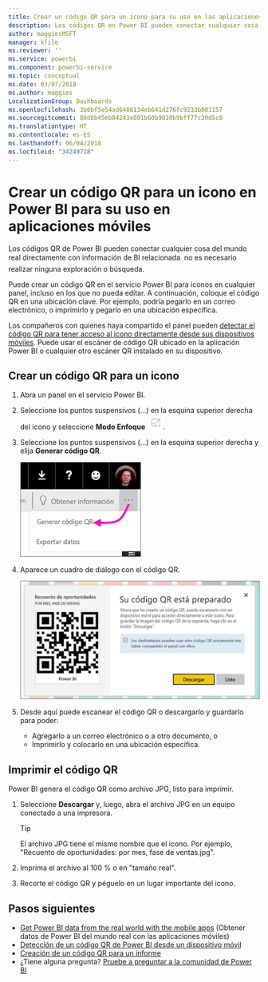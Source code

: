 ```yaml
---
title: Crear un código QR para un icono para su uso en las aplicaciones móviles de Power BI
description: Los códigos QR en Power BI pueden conectar cualquier cosa del mundo real directamente con información de BI en la aplicación móvil de Power BI, sin que se necesite una búsqueda.
author: maggiesMSFT
manager: kfile
ms.reviewer: ''
ms.service: powerbi
ms.component: powerbi-service
ms.topic: conceptual
ms.date: 03/07/2018
ms.author: maggies
LocalizationGroup: Dashboards
ms.openlocfilehash: 3b0bf5e54ad6486134eb641d276fc9233b001157
ms.sourcegitcommit: 80d6b45eb84243e801b60b9038b9bff77c30d5c8
ms.translationtype: HT
ms.contentlocale: es-ES
ms.lasthandoff: 06/04/2018
ms.locfileid: "34249718"
---
```

# <a name="create-a-qr-code-for-a-tile-in-power-bi-to-use-in-the-mobile-apps"></a>Crear un código QR para un icono en Power BI para su uso en aplicaciones móviles
Los códigos QR de Power BI pueden conectar  cualquier cosa del mundo real directamente con información de BI relacionada &#151; no es necesario realizar ninguna exploración o búsqueda.

Puede crear un código QR en el servicio Power BI para iconos en cualquier panel, incluso en los que no pueda editar. A continuación, coloque el código QR en una ubicación clave. Por ejemplo, podría pegarlo en un correo electrónico, o imprimirlo y pegarlo en una ubicación específica. 

Los compañeros con quienes haya compartido el panel pueden [detectar el código QR para tener acceso al icono directamente desde sus dispositivos móviles](mobile-apps-qr-code.md). Puede usar el escáner de código QR ubicado en la aplicación Power BI o cualquier otro escáner QR instalado en su dispositivo.


## <a name="create-a-qr-code-for-a-tile"></a>Crear un código QR para un icono
1. Abra un panel en el servicio Power BI.
2. Seleccione los puntos suspensivos (...) en la esquina superior derecha del icono y seleccione **Modo Enfoque** ![](media/service-create-qr-code-for-tile/fullscreen-icon.jpg).
3. Seleccione los puntos suspensivos (...) en la esquina superior derecha y elija **Generar código QR**. 
   
    ![](media/service-create-qr-code-for-tile/power-bi-create-qr-code-tile.png)
4. Aparece un cuadro de diálogo con el código QR. 
   
    ![](media/service-create-qr-code-for-tile/pbi_qrcode_opportunity_count.png)
5. Desde aquí puede escanear el código QR o descargarlo y guardarlo para poder: 
   
   * Agregarlo a un correo electrónico o a otro documento, o 
   * Imprimirlo y colocarlo en una ubicación específica. 

## <a name="print-the-qr-code"></a>Imprimir el código QR
Power BI genera el código QR como archivo JPG, listo para imprimir. 

1. Seleccione **Descargar** y, luego, abra el archivo JPG en un equipo conectado a una impresora.  
   
   > [!TIP]
   > El archivo JPG tiene el mismo nombre que el icono. Por ejemplo, "Recuento de oportunidades: por mes, fase de ventas.jpg".
   > 
   > 
2. Imprima el archivo al 100 % o en "tamaño real".  
3. Recorte el código QR y péguelo en un lugar importante del icono. 

## <a name="next-steps"></a>Pasos siguientes
* [Get Power BI data from the real world with the mobile apps](mobile-apps-data-in-real-world-context.md) (Obtener datos de Power BI del mundo real con las aplicaciones móviles)
* [Detección de un código QR de Power BI desde un dispositivo móvil](mobile-apps-qr-code.md)
* [Creación de un código QR para un informe](service-create-qr-code-for-report.md)
* ¿Tiene alguna pregunta? [Pruebe a preguntar a la comunidad de Power BI](http://community.powerbi.com/)

